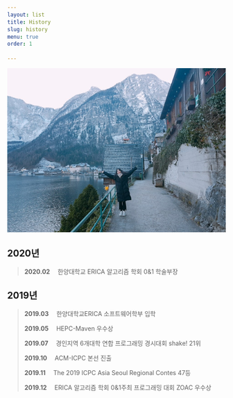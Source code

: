 ```yaml
---
layout: list
title: History
slug: history
menu: true
order: 1

---
```

![image](/assets/img/blog/me2.jpg)

## 2020년
>**2020.02** 　한양대학교 ERICA 알고리즘 학회 0&1 학술부장

## 2019년
>**2019.03** 　한양대학교ERICA 소프트웨어학부 입학
>
>**2019.05** 　HEPC-Maven 우수상
>
>**2019.07** 　경인지역 6개대학 연합 프로그래밍 경시대회 shake! 21위
>
>**2019.10** 　ACM-ICPC 본선 진출
>
>**2019.11** 　The 2019 ICPC Asia Seoul Regional Contes 47등
>
>**2019.12** 　ERICA 알고리즘 학회 0&1주최 프로그래밍 대회 ZOAC 우수상




